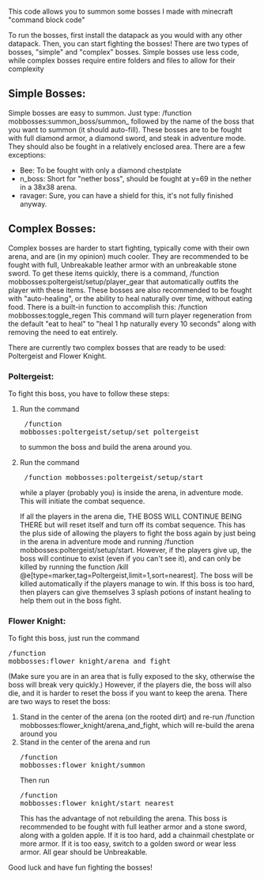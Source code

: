 This code allows you to summon some bosses I made with minecraft "command block code"

To run the bosses, first install the datapack as you would with any other datapack. Then, you can start fighting the bosses! There are two types of bosses, "simple" and "complex" bosses. Simple bosses use less code, while complex bosses require entire folders and files to allow for their complexity

## Simple Bosses:
  Simple bosses are easy to summon. Just type: /function mobbosses:summon_boss/summon_ followed by the name of the boss that you want to summon (it should auto-fill). These bosses are to be fought with full diamond armor, a diamond sword, and steak in adventure mode. They should also be fought in a relatively enclosed area. There are a few exceptions:
  * Bee: To be fought with only a diamond chestplate
  * n_boss: Short for "nether boss", should be fought at y=69 in the nether in a 38x38 arena.
  * ravager: Sure, you can have a shield for this, it's not fully finished anyway.

## Complex Bosses:
  Complex bosses are harder to start fighting, typically come with their own arena, and are (in my opinion) much cooler. They are recommended to be fought with full, Unbreakable leather armor with an unbreakable stone sword. To get these items quickly, there is a command, /function mobbosses:poltergeist/setup/player_gear  that automatically outfits the player with these items. These bosses are also recommended to be fought with "auto-healing", or the ability to heal naturally over time, without eating food. There is a built-in function to accomplish this: /function mobbosses:toggle_regen   This command will turn player regeneration from the default "eat to heal" to "heal 1 hp naturally every 10 seconds" along with removing the need to eat entirely. 
  
  There are currently two complex bosses that are ready to be used: Poltergeist and Flower Knight.
### Poltergeist:
  To fight this boss, you have to follow these steps:
1. Run the command  <pre>  /function mobbosses:poltergeist/setup/set_poltergeist  </pre> to summon the boss and build the arena around you.
2. Run the command <pre> /function mobbosses:poltergeist/setup/start  </pre> while a player (probably you) is inside the arena, in adventure mode. This will initiate the combat sequence.

   If all the players in the arena die, THE BOSS WILL CONTINUE BEING THERE but will reset itself and turn off its combat sequence. This has the plus side of allowing the players to fight the boss again by just being in the arena in adventure mode and running /function mobbosses:poltergeist/setup/start. However, if the players give up, the boss will continue to exist (even if you can't see it), and can only be killed by running the function /kill @e[type=marker,tag=Poltergeist,limit=1,sort=nearest]. The boss will be killed automatically if the players manage to win.
   If this boss is too hard, then players can give themselves 3 splash potions of instant healing to help them out in the boss fight.

### Flower Knight:
  To fight this boss, just run the command <pre>/function mobbosses:flower_knight/arena_and_fight</pre>  (Make sure you are in an area that is fully exposed to the sky, otherwise the boss will break very quickly.) However, if the players die, the boss will also die, and it is harder to reset the boss if you want to keep the arena. There are two ways to reset the boss:
1. Stand in the center of the arena (on the rooted dirt) and re-run  /function mobbosses:flower_knight/arena_and_fight, which will re-build the arena around you
2. Stand in the center of the arena and run <pre>/function mobbosses:flower_knight/summon</pre> Then run <pre>/function mobbosses:flower_knight/start_nearest</pre> This has the advantage of not rebuilding the arena.
   This boss is recommended to be fought with full leather armor and a stone sword, along with a golden apple. If it is too hard, add a chainmail chestplate or more armor. If it is too easy, switch to a golden sword or wear less armor. All gear should be Unbreakable.

Good luck and have fun fighting the bosses!
